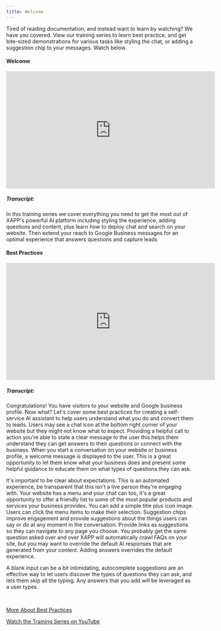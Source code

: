 ```yaml
---
title: Welcome
---
```


Tired of reading documentation, and instead want to learn by watching?  We have you covered.  View our training series to learn best practice, and get bite-sized demonstrations for various tasks like styling the chat, or adding a suggestion chip to your messages.  Watch below.


<div style={{width: '90%'}}>

<h4>Welcome</h4>

<iframe width="560" height="315" src="https://www.youtube.com/embed/OSGR94jXvyQ?si=-6BraS3t-qX4fRqs" title="YouTube video player" frameborder="0" allow="accelerometer; autoplay; clipboard-write; encrypted-media; gyroscope; picture-in-picture; web-share" allowfullscreen></iframe>

<h5>Transcript: </h5>
<div  style={{fontSize: '10px'}}>
<p>
In this training series we cover
everything you need to get the most out
of XAPP's powerful AI platform including
styling the experience, adding questions
and content, plus learn how to deploy
chat and search on your website. Then
extend your reach to Google Business
messages for an optimal experience that
answers questions and capture
leads</p>
</div>


</div>

<div style={{width: '90%'}}>

<h4>Best Practices</h4>

<iframe width="560" height="315" src="https://www.youtube.com/embed/OSGR94jXvyQ?si=-6BraS3t-qX4fRqs" title="YouTube video player" frameborder="0" allow="accelerometer; autoplay; clipboard-write; encrypted-media; gyroscope; picture-in-picture; web-share" allowfullscreen></iframe>

<h5>Transcript: </h5>
<div  style={{fontSize: '10px'}}>
<p>Congratulations! You have visitors to
your website and Google business profile.
Now what? Let's cover some best practices for
creating a self-service AI assistant to
help users understand what you do and
convert them to leads. Users may see a chat icon at the bottom
right corner of your website but they
might not know what to expect. Providing a helpful call to action
you're able to state a clear message to the user this helps them understand they can get answers to their questions or
connect with the business. When you start a conversation on your
website or business profile, a welcome
message is displayed to the user.  This is
a great opportunity to let them know
what your business does and present some
helpful guidance to educate them on what
types of questions they can ask.  
</p>
<p>It's important to be clear about expectations.
This is an automated experience, be transparent that this isn't a live
person they're engaging with. Your website has a menu and your chat
can too, it's a great opportunity to offer a friendly list to some of the most
popular products and services your business provides.
You can add a simple title plus icon
image.  Users can click the menu items to
make their selection. Suggestion chips improve engagement and
provide suggestions about the things users can
say or do at any moment in the
conversation. Provide links as
suggestions so they can navigate to any
page you choose. You probably get the same question asked
over and over XAPP will automatically crawl FAQs on
your site, but you may want to override
the default AI responses that are
generated from your content.
Adding answers overrides the default
experience. </p><p>A blank input can be a bit intimidating,
autocomplete suggestions are an
effective way to let users discover the
types of questions they can ask,
and lets them skip all the typing.  
Any answers that you add will be leveraged as a user
types.
</p>

<br/>


</div>

[More About Best Practices](/docs/model/model-best-practices)

[Watch the Training Series on YouTube](https://www.youtube.com/playlist?list=PLj26gRljku8BiAVezV9wNvyHrSeF_DRa8)

</div>